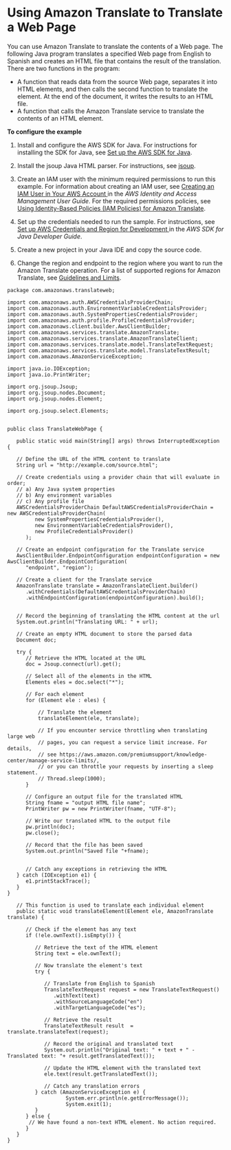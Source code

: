 # Using Amazon Translate to Translate a Web Page<a name="examples-web"></a>

You can use Amazon Translate to translate the contents of a Web page\. The following Java program translates a specified Web page from English to Spanish and creates an HTML file that contains the result of the translation\. There are two functions in the program:
+ A function that reads data from the source Web page, separates it into HTML elements, and then calls the second function to translate the element\. At the end of the document, it writes the results to an HTML file\.
+ A function that calls the Amazon Translate service to translate the contents of an HTML element\.

**To configure the example**

1. Install and configure the AWS SDK for Java\. For instructions for installing the SDK for Java, see [ Set up the AWS SDK for Java](https://docs.aws.amazon.com/sdk-for-java/v1/developer-guide/setup-install.html)\.

1. Install the jsoup Java HTML parser\. For instructions, see [jsoup](https://jsoup.org/)\.

1. Create an IAM user with the minimum required permissions to run this example\. For information about creating an IAM user, see [ Creating an IAM User in Your AWS Account ](http://docs.aws.amazon.com/IAM/latest/UserGuide/id_users_create.html) in the *AWS Identity and Access Management User Guide*\. For the required permissions policies, see [Using Identity\-Based Policies \(IAM Policies\) for Amazon Translate](access-control-managing-permissions.md)\.

1. Set up the credentials needed to run the sample\. For instructions, see [ Set up AWS Credentials and Region for Development ](https://docs.aws.amazon.com/sdk-for-java/v1/developer-guide/setup-credentials.html) in the *AWS SDK for Java Developer Guide*\.

1. Create a new project in your Java IDE and copy the source code\.

1. Change the region and endpoint to the region where you want to run the Amazon Translate operation\. For a list of supported regions for Amazon Translate, see [Guidelines and Limits](limits-guidelines.md)\. 

```
package com.amazonaws.translateweb;
 
import com.amazonaws.auth.AWSCredentialsProviderChain;
import com.amazonaws.auth.EnvironmentVariableCredentialsProvider;
import com.amazonaws.auth.SystemPropertiesCredentialsProvider;
import com.amazonaws.auth.profile.ProfileCredentialsProvider;
import com.amazonaws.client.builder.AwsClientBuilder;
import com.amazonaws.services.translate.AmazonTranslate;
import com.amazonaws.services.translate.AmazonTranslateClient;
import com.amazonaws.services.translate.model.TranslateTextRequest;
import com.amazonaws.services.translate.model.TranslateTextResult;
import com.amazonaws.AmazonServiceException;
 
import java.io.IOException;
import java.io.PrintWriter;
 
import org.jsoup.Jsoup;
import org.jsoup.nodes.Document;
import org.jsoup.nodes.Element;
 
import org.jsoup.select.Elements;
 
 
public class TranslateWebPage {
                
   public static void main(String[] args) throws InterruptedException {
 
   // Define the URL of the HTML content to translate
   String url = "http://example.com/source.html";
   
   // Create credentials using a provider chain that will evaluate in order;
   // a) Any Java system properties
   // b) Any environment variables
   // c) Any profile file
   AWSCredentialsProviderChain DefaultAWSCredentialsProviderChain = new AWSCredentialsProviderChain(
         new SystemPropertiesCredentialsProvider(),
         new EnvironmentVariableCredentialsProvider(),
         new ProfileCredentialsProvider()
      );
 
   // Create an endpoint configuration for the Translate service
   AwsClientBuilder.EndpointConfiguration endpointConfiguration = new AwsClientBuilder.EndpointConfiguration(
      "endpoint", "region");
 
   // Create a client for the Translate service
   AmazonTranslate translate = AmazonTranslateClient.builder()
      .withCredentials(DefaultAWSCredentialsProviderChain)
      .withEndpointConfiguration(endpointConfiguration).build();
 
   
   // Record the beginning of translating the HTML content at the url
   System.out.println("Translating URL: " + url);
 
   // Create an empty HTML document to store the parsed data
   Document doc;
 
   try {
      // Retrieve the HTML located at the URL
      doc = Jsoup.connect(url).get();
 
      // Select all of the elements in the HTML
      Elements eles = doc.select("*");
 
      // For each element
      for (Element ele : eles) {
      
          // Translate the element 
          translateElement(ele, translate);
      
          // If you encounter service throttling when translating large web
          // pages, you can request a service limit increase. For details, 
          // see https://aws.amazon.com/premiumsupport/knowledge-center/manage-service-limits/,
          // or you can throttle your requests by inserting a sleep statement.
          // Thread.sleep(1000);
      }
      
      // Configure an output file for the translated HTML
      String fname = "output HTML file name";
      PrintWriter pw = new PrintWriter(fname, "UTF-8");
            
      // Write our translated HTML to the output file
      pw.println(doc);
      pw.close();
            
      // Record that the file has been saved
      System.out.println("Saved file "+fname);
      
      
      // Catch any exceptions in retrieving the HTML
   } catch (IOException e1) {
      e1.printStackTrace();
   }
}
 
   // This function is used to translate each individual element
   public static void translateElement(Element ele, AmazonTranslate translate) {
   
      // Check if the element has any text
      if (!ele.ownText().isEmpty()) {
      
         // Retrieve the text of the HTML element
         String text = ele.ownText();
      
         // Now translate the element's text
         try {
   
            // Translate from English to Spanish
            TranslateTextRequest request = new TranslateTextRequest()
               .withText(text)
               .withSourceLanguageCode("en")
               .withTargetLanguageCode("es");
                      
            // Retrieve the result
            TranslateTextResult result  = translate.translateText(request);
   
            // Record the original and translated text
            System.out.println("Original text: " + text + " - Translated text: "+ result.getTranslatedText());
   
            // Update the HTML element with the translated text
            ele.text(result.getTranslatedText());
   
            // Catch any translation errors           
         } catch (AmazonServiceException e) {
                   System.err.println(e.getErrorMessage());
                   System.exit(1);
         }
      } else {
       // We have found a non-text HTML element. No action required.
      } 
   }         
}
```